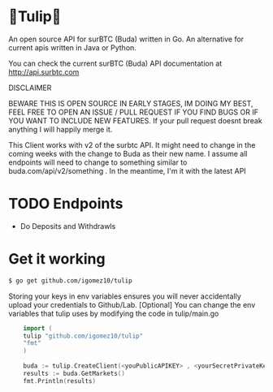 
# 🌷Tulip🌷



An open source API for surBTC (Buda) written in Go. An alternative for current apis written in Java or Python.

You can check the current surBTC (Buda) API documentation at http://api.surbtc.com

DISCLAIMER

BEWARE THIS IS OPEN SOURCE IN EARLY STAGES, IM DOING MY BEST, FEEL FREE TO OPEN AN ISSUE / PULL REQUEST IF YOU FIND BUGS OR IF YOU WANT TO INCLUDE NEW FEATURES.
If your pull request doesnt break anything I will happily merge it.

This Client works with v2 of the surbtc API. It might need to change in the coming weeks with the change to Buda as their new name.
I assume all endpoints will need to change to something similar to buda.com/api/v2/something . 
In the meantime, I'm it  with the latest API


# TODO Endpoints

  - Do Deposits and Withdrawls

# Get it working

```sh
$ go get github.com/igomez10/tulip
```

Storing your keys in env variables ensures you will never accidentally upload your credentials to Github/Lab.
[Optional] You can change the env variables that tulip uses by modifying the code in tulip/main.go 
``` GO
	import (
	tulip "github.com/igomez10/tulip"
	"fmt"
	)
	
	buda := tulip.CreateClient(<youPublicAPIKEY> , <yourSecretPrivateKey>)
	results := buda.GetMarkets()
	fmt.Println(results)
	
```

